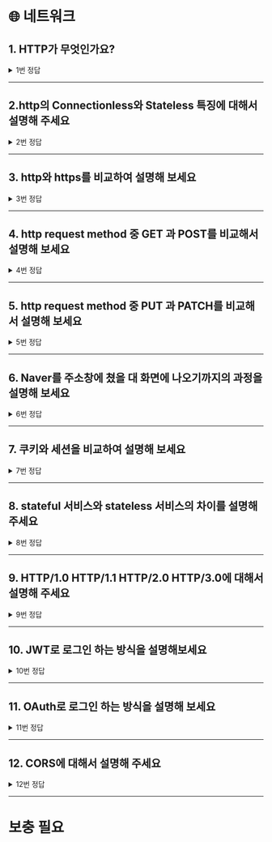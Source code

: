 # 🌐 네트워크

## 1. HTTP가 무엇인가요?

<details>
<summary>1번 정답</summary>
<div markdown="1">
 http는 HyperText Transfer Protocol의 약자로 서버 클라이언트 모델을 따르면서 request/response 구조로 웹 상에서 정보를 주고받을 수 있는 프로토콜입니다.<br>
 TCP/IP 기반으로 작동하며, Connectionless와 Stateless의 특징을 가지고 있습니다.
</div>
</details>
<hr>

## 2.http의 Connectionless와 Stateless 특징에 대해서 설명해 주세요

<details>
<summary>2번 정답</summary>
<div markdown="1">
http는 서버에 연결 후 요청에 응답을 받고나면 연결을 끊는데 이러한 특징을 connectionless라고 합니다.
그리고 연결을 끊었기 때문에 이전의 상태를 알 수 없어서 stateless의 특징도 갖게 됩니다.

3.http가 비연결성와 비상태성의 특징을 갖는데 어떻게 로그인 같은 상태를 유지하는 할 수 있는건가요?
쿠키나 세션, jwt를 통해서 로그인 상태를 유지할 수 있습니다.

</div>
</details>
<hr>

## 3. http와 https를 비교하여 설명해 보세요

<details>
<summary>3번 정답</summary>
<div markdown="1">
http와 https 모두 인터넷 통신을 위한 프로토콜이지만 몇 가지 차이점이 있습니다.
먼저 가장 큰 차이점은 보안성입니다. http는 평문 통신으로 암호화되지 않은 데이터를 주고 받기 때문에 보안에 취약하다는 단점이 있습니다. 반면 https는 ssl/tls 프로토콜을 사용하여 데이터를 암호화하여 전송하기 때문에 보안성이 높습니다.
두 번째는 포트번호입니다. http는  80번 포트 https는 443포트를 사용합니다.
세 번째는 인증서입니다. https는 ssl/tls 인증서를 사용하여 신원을 보호합니다.
네 번째는 속도입니다. https는 암호화된 데이터를 전송하기 때문에 http에 비해 속도가 느립니다.
다섯 번째는 검색 엔진 최적화입니다. https는 검색 엔진 최적화를 위해 google에서 우선적으로 검색되는 경향이 있습니다.

요약하자면 https는 보안성이 높지만 암호화 과정때문에 속도가 느리고, https는 반대로 보안성은 낮지만 속도가 빠릅니다.

</div>
</details>
<hr>

## 4. http request method 중 GET 과 POST를 비교해서 설명해 보세요

<details>
<summary>4번 정답</summary>
<div markdown="1">
GET 메서드는 클라이언트가 서버에게 리소스 조회를 요청할 때 사용하는 메서드입니다.
POST 메서드는 서버에게 데이터를 생성을 요청할 때 사용하는 메서드입니다.
<br>
GET 메서드는 URL 뒤에 Query String을 추가해서 데이터를 전달하고, POST 메서드는 전달할 데이터를 Body 부분에 포함시켜 통신합니다.
<br>
GET 메서드는 요청하는 데이터가 URL에 노출되어 있어서 보안상 취약할 수 있지만, 캐시를 이용하여 빠른 속도로 데이터를 받아올 수 있습니다. 반면 POST는 데이터가 본문에 담겨 전달되므로 비교적 보안성이 높으나 캐시가 없어서 GET보다 느릴 수 있습니다.
</div>
</details>
<hr>

## 5. http request method 중 PUT 과 PATCH를 비교해서 설명해 보세요

<details>
<summary>5번 정답</summary>
<div markdown="1">
PUT과 PATCH는 데이터를 수정할 때 사용되며, 비슷한 기능을 수행하지만 약간의 차이가 있습니다.
PUT은 전체 데이터를 수정할 때 사용되며, 클라이언트가 전체 데이터를 보내면 서버는 해당 데이터로 완전히 대체됩니다.
반면, PATCH는 부분적인 수정을 할 때 사용되며 클라이언트가 변경하고자 하는 필드만 보내면 서버는 해당 필드만 수정하고 나머지는 그대로 유지합니다.
</div>
</details>
<hr>

## 6. Naver를 주소창에 쳤을 대 화면에 나오기까지의 과정을 설명해 보세요

<details>
<summary>6번 정답</summary>
<div markdown="1">
1. 사용자가 주소창에 브라우저에 해당 url를 입력합니다.
2. 브라우저는 DNS(Domain Name System) 서버에 "naver.com"도메인명의 IP 주소를 요청합니다.
3. DNS 서버는 "naver.com" 도메인명에 해당하는 IP 주소를 응답합니다.
4. 클라이언트의 브라우저는 해당 IP 주소로 HTTP 요청 메시지를 보냅니다.
5. 네이버 서버는 클라이언트의 요청을 받아 해당 요청에 대한 HTTP 응답 메시지를 생성합니다.
6. 생성된 HTTP 응답 메시지를 서버에서 클라이언트의 브라우저로 전송합니다.
7. 클라이언트의 브라우저는 전송받은 HTTP 응답 메시지를 해석하여 사용자에게 네이버 웹사이트를 표시합니다.
</div>
</details>
<hr>

## 7. 쿠키와 세션을 비교하여 설명해 보세요

<details>
<summary>7번 정답</summary>
<div markdown="1">
쿠키와 세션은 모두 클라이언트와 서버간의 상태를 유지하기 위한 메커니즘입니다.
하지만 쿠키와 세션은 상태를 유지하는 방법이 다릅니다.
1. 저장위치 : 쿠키는 상태를 브라우저에 저장하며, 세션은 서버 측에 저장합니다.
2. 저장내용 : 쿠키는 클라이언트 측에 작은 양의 데이터를 저장할 수 있고, 세션은 보통 쿠키에 저장된 세션 ID와 같은 식별자를 사용하여 서버 측에 데이터를 저장할 수 있습니다.
3. 보안 : 쿠키는 클라이언트 측에 저장되므로 보안에 취약하고, 세션은 서버 측에 저장되므로 상대적으로 안전합니다.
4. 만료 시점 : 쿠키는 만료일이 지나면 자동으로 삭제되고, 세션은 세션 ID를 사용하여 서버 측에서 삭제할 수 있습니다.

즉, 쿠키는 클라이언트 측에서 간단한 정보를 저장하고, 세션은 서버 측에서 보다 복잡한 정보를 저장합니다. 또한, 세션은 쿠키보다 보안적으로 더 안전합니다.

</div>
</details>
<hr>

## 8. stateful 서비스와 stateless 서비스의 차이를 설명해 주세요

<details>
<summary>8번 정답</summary>
<div markdown="1">
stateful서비스는 클라이언트와 서버의 연결을 유지하며 , 이전 상태 정보를 유지합니다. 예를 들어, FTP서비스에서 데이터 전송을 할 때 TCP/IP 연결을 유지하면서 파일을 전송하고 상태 정보를 유지합니다.
반면 stateless서비스는 클라이언트와 서버의 연결을 유지하지 않고, 상태정보도 저장하지 않습니다. 예를 들어, HTTP 서비스가 있습니다.
<br>
stateful 서비스는 상태 정보를 유지해야 하므로, 클라이언트와 서버 간의 부하가 크고 확장성이 낮습니다. 하지만 상태정보를 유지하기때문에 일관성을 유지하기 쉽습니다. 반면 stateless 서비스는 연결을 유지하지 않으므로, 확장성이 높고 부하가 적습니다. 하지만 상태를 저장하지 않기에 일관성 유지가 어렵습니다.
</div>
</details>
<hr>

## 9. HTTP/1.0 HTTP/1.1 HTTP/2.0 HTTP/3.0에 대해서 설명해 주세요

<details>
<summary>9번 정답</summary>
<div markdown="1">
1. HTTP/1.0
- <strong>최초의 HTTP 버전</strong>으로, 1996년에 등장했습니다.
- <strong>하나의 요청에 대해 하나의 응답</strong>을 받아야 했으며, 캐싱 기능이 부족하여 성능이 떨어졌습니다.
- 보안 기능이 부족하여 보안에 취약합니다.

2. HTTP/1.1

- 1999년에 등장한 <strong>HTTP의 개선 버전</strong>입니다.
- <strong>하나의 연결로 여러 개의 요청을 처리</strong>할 수 있도록 개선되었습니다. 이를 통해 <strong>병렬로 요청과 응답을 처리</strong>할 수 있게 되어 성능이 개선되었습니다.
- <strong>캐싱 기능이 개선되었으며, 보안 기능도 개선</strong>되었습니다.

3. HTTP/2.0

- 2015년에 등장한 <strong>HTTP의 최신 버전</strong>입니다.
- 요청과 응답을 이진화하여 처리하므로, 처리 속도가 빨라지고 대역폭을 효율적으로 사용할 수 있게 됩니다.
- <strong>하나의 연결로 여러 개의 요청과 응답을 처리하는 기능이 개선</strong>되었습니다.
- <strong>보안 기능이 강화</strong>되었습니다.

4. HTTP/3.0

- <strong>현재 개발 중인 HTTP의 최신 버전</strong>입니다.
- <strong>UDP 프로토콜을 기반</strong>으로 하여, 연결 설정과 데이터 전송을 병렬</strong>로 처리할 수 있습니다.
- <strong>TCP의 문제점을 보완하여, 연결이 끊기더라도 빠른 데이터 전송이 가능</strong>합니다.
- 보안 기능이 강화되었습니다.

따라서, HTTP 버전이 높아질수록 성능과 보안 기능이 개선되며, 최신 버전을 사용함으로써 더 나은 웹 환경을 제공할 수 있습니다.

</div>
</details>
<hr>

## 10. JWT로 로그인 하는 방식을 설명해보세요

<details>
<summary>10번 정답</summary>
<div markdown="1">
JWT는 JSON Web Token의 약자로 사용자 인증 정보를 안전하게 전송하기 위한 방법 중 하나입니다.
JWT를 사용하여 로그인하는 방식은 다음과 같습니다.
<br>
1. 클라이언트에서 사용자가 로그인할 때, 서버에 사용자의 로그인 정보를 보냅니다.
2. 서버는 사용자가 입력한 로그인 정보를 검증합니다.
3. 검증이 성공하면, 서버는 JWT를 발급하여 클라이언트에게 전달합니다.
4. 클라이언트는 이후 요청에 대해 JWT를 함께 전송합니다.
5. 서버는 JWT를 검증하여, 요청이 유효한지 확인합니다.
6. JWT가 검증되면, 서버는 요청에 대한 응답을 반환합니다.
<br>
JWT는 서명된 정보를 가지고 있으므로, 클라이언트에서 JWT를 조작하여 인증을 획득하는 것은 불가능합니다. 따라서, JWT를 사용하여 로그인하는 방식은 보안적으로 안전하며, 사용자의 인증 정보를 안전하게 전송할 수 있습니다.
<br>
JWT를 사용한 로그인 방식은 많은 웹 서비스에서 사용되고 있으며, 다양한 프로그래밍 언어와 프레임워크에서 지원하고 있습니다.

</div>
</details>
<hr>

## 11. OAuth로 로그인 하는 방식을 설명해 보세요

<details>
<summary>11번 정답</summary>
<div markdown="1">
OAuth는 Open Authorization의 약자로 사용자가 다른 애플리케이션에서 사용하는 서비스에 대해 권한을 부여할 수 있도록 하는 인터넷 표준 프로토콜입니다.
<br>
1. 클라이언트 애플리케이션에서 사용자가 다른 서비스에 로그인하도록 요청합니다.
2. 사용자는 다른 서비스에 로그인하고, 클라이언트 애플리케이션에서 요청한 권한을 부여합니다.
3. 다른 서비스는 클라이언트 애플리케이션에 대한 액세스 토큰을 발급하고, 이를 클라이언트 애플리케이션에 반환합니다.
4. 클라이언트 애플리케이션은 이후 요청에 대해 액세스 토큰을 함께 전송합니다.
5. 서비스는 액세스 토큰을 검증하여, 요청이 유효한지 확인합니다.
6. 액세스 토큰이 검증되면, 서비스는 요청에 대한 응답을 반환합니다.
<br>
OAuth를 사용하여 로그인하는 방식은 사용자가 다른 서비스의 인증 정보를 클라이언트 애플리케이션과 공유하지 않아도 되므로, 보안적으로 안전합니다. 또한, OAuth를 사용하면 사용자가 한 번 로그인하면, 다른 서비스들에서도 로그인할 필요 없이 액세스 토큰만으로 인증이 가능하므로 사용자 경험을 향상시킬 수 있습니다.
<br>
OAuth를 사용한 로그인 방식은 많은 웹 서비스에서 사용되고 있으며, 다양한 프로그래밍 언어와 프레임워크에서 지원하고 있습니다.

</div>
</details>
<hr>

## 12. CORS에 대해서 설명해 주세요

<details>
<summary>12번 정답</summary>
<div markdown="1">
CORS(Cross-Origin Resource Sharing)란, 웹 브라우저에서 실행되는 JavaScript에서 다른 출처의 리소스에 접근하는 것을 제한하는 보안 정책입니다. 다른 출처의 리소스를 요청하는 것을 "Cross-Origin Request"라고 하며, 기본적으로 브라우저는 이를 보안상의 이유로 차단합니다.
<br>
CORS를 사용하면, 웹 애플리케이션에서 다른 출처의 리소스에 접근할 수 있도록 브라우저에서 설정을 변경할 수 있습니다. 이를 위해서는, 서버에서 CORS 정책을 설정해야 합니다. 서버에서 Access-Control-Allow-Origin 헤더를 설정하면, 브라우저는 해당 출처의 리소스에 접근할 수 있도록 허용합니다.
<br>
CORS는 보안상의 이유로 브라우저에서 제한하는 것이기 때문에, 서버 사이드에서는 별도의 제한이 없습니다. 따라서, 서버 측에서는 CORS를 사용하지 않아도 됩니다.
<br>
CORS를 사용하여 다른 출처의 리소스에 접근하는 것은 보안에 대한 고민이 필요합니다. 외부 출처에서 제공하는 리소스를 사용할 경우, 해당 리소스가 악성 스크립트나 코드를 포함하고 있을 가능성이 있으므로, 신뢰할 수 있는 출처에서만 사용하는 것이 좋습니다.

</div>
</details>
<hr>

# 보충 필요
